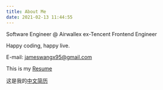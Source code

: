 ```yaml
---
title: About Me
date: 2021-02-13 11:44:55
---
```


Software Engineer @ Airwallex
ex-Tencent Frontend Engineer

Happy coding, happy live.

E-mail: jameswangx95@gmail.com

This is my <a href="Resume.pdf">Resume</a>

这是我的<a href="cn/Resume.pdf">中文简历</a>
